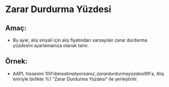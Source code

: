 # **Zarar Durdurma Yüzdesi**

## Amaç:

- Bu ayar, alış sinyali için alış fiyatından varsayılan zarar durdurma yüzdesini ayarlamanıza olanak tanır.

## Örnek:

- AAPL hissesini 100$'dan satın alıyorsanız, zarar durdurma yüzdesi 99$'a, Alış emriyle birlikte %1 "Zarar Durdurma Yüzdesi" ile yerleştirilir.